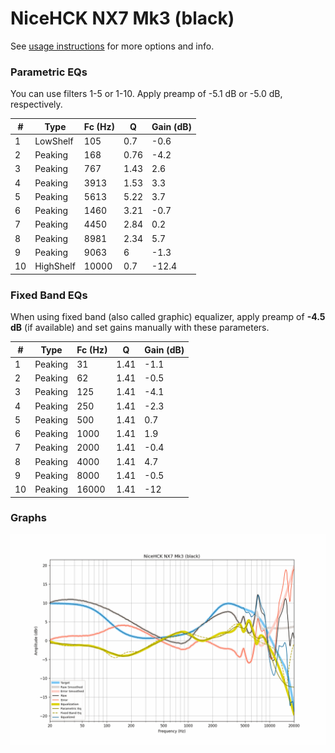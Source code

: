 # NiceHCK NX7 Mk3 (black)
See [usage instructions](https://github.com/jaakkopasanen/AutoEq#usage) for more options and info.

### Parametric EQs
You can use filters 1-5 or 1-10. Apply preamp of -5.1 dB or -5.0 dB, respectively.

|   # | Type      |   Fc (Hz) |    Q |   Gain (dB) |
|-----|-----------|-----------|------|-------------|
|   1 | LowShelf  |       105 | 0.7  |        -0.6 |
|   2 | Peaking   |       168 | 0.76 |        -4.2 |
|   3 | Peaking   |       767 | 1.43 |         2.6 |
|   4 | Peaking   |      3913 | 1.53 |         3.3 |
|   5 | Peaking   |      5613 | 5.22 |         3.7 |
|   6 | Peaking   |      1460 | 3.21 |        -0.7 |
|   7 | Peaking   |      4450 | 2.84 |         0.2 |
|   8 | Peaking   |      8981 | 2.34 |         5.7 |
|   9 | Peaking   |      9063 | 6    |        -1.3 |
|  10 | HighShelf |     10000 | 0.7  |       -12.4 |

### Fixed Band EQs
When using fixed band (also called graphic) equalizer, apply preamp of **-4.5 dB** (if available) and set gains manually with these parameters.

|   # | Type    |   Fc (Hz) |    Q |   Gain (dB) |
|-----|---------|-----------|------|-------------|
|   1 | Peaking |        31 | 1.41 |        -1.1 |
|   2 | Peaking |        62 | 1.41 |        -0.5 |
|   3 | Peaking |       125 | 1.41 |        -4.1 |
|   4 | Peaking |       250 | 1.41 |        -2.3 |
|   5 | Peaking |       500 | 1.41 |         0.7 |
|   6 | Peaking |      1000 | 1.41 |         1.9 |
|   7 | Peaking |      2000 | 1.41 |        -0.4 |
|   8 | Peaking |      4000 | 1.41 |         4.7 |
|   9 | Peaking |      8000 | 1.41 |        -0.5 |
|  10 | Peaking |     16000 | 1.41 |       -12   |

### Graphs
![](./NiceHCK%20NX7%20Mk3%20(black).png)
